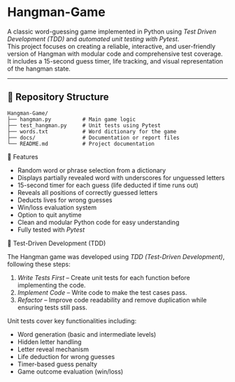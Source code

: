 # Hangman-Game
A classic word-guessing game implemented in Python using *Test Driven Development (TDD)* and *automated unit testing with Pytest*.  
This project focuses on creating a reliable, interactive, and user-friendly version of Hangman with modular code and comprehensive test coverage. It includes a 15-second guess timer, life tracking, and visual representation of the hangman state.

---

## 📁 Repository Structure

```plaintext
Hangman-Game/
├── hangman.py          # Main game logic
├── test_hangman.py     # Unit tests using Pytest
├── words.txt           # Word dictionary for the game
├── docs/               # Documentation or report files
└── README.md           # Project documentation
```
🎯 Features

- Random word or phrase selection from a dictionary  
- Displays partially revealed word with underscores for unguessed letters  
- 15-second timer for each guess (life deducted if time runs out)  
- Reveals all positions of correctly guessed letters  
- Deducts lives for wrong guesses  
- Win/loss evaluation system  
- Option to quit anytime  
- Clean and modular Python code for easy understanding  
- Fully tested with *Pytest*

🧪 Test-Driven Development (TDD)

The Hangman game was developed using *TDD (Test-Driven Development)*, following these steps:

1. *Write Tests First* – Create unit tests for each function before implementing the code.  
2. *Implement Code* – Write code to make the test cases pass.  
3. *Refactor* – Improve code readability and remove duplication while ensuring tests still pass.  

Unit tests cover key functionalities including:

- Word generation (basic and intermediate levels)  
- Hidden letter handling  
- Letter reveal mechanism  
- Life deduction for wrong guesses  
- Timer-based guess penalty  
- Game outcome evaluation (win/loss)
